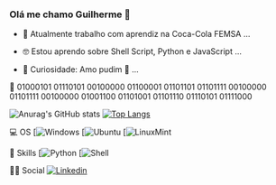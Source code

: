### Olá me chamo Guilherme 🤖

- 🤨 Atualmente trabalho com aprendiz na Coca-Cola FEMSA ...

- 🤓 Estou aprendo sobre Shell Script, Python e JavaScript ...

- 🤔 Curiosidade: Amo pudim 🍮 ...

🧐 01000101 01110101 00100000 01100001 01101101 01101111 00100000 01101111 00100000 01001100 01101001 01101110 01110101 01111000 

![Anurag's GitHub stats](https://github-readme-stats.vercel.app/api?username=DevGuilhermeAlves&show_icons=true&theme=tokyonight) 
[![Top Langs](https://github-readme-stats.vercel.app/api/top-langs/?username=DevGuilhermeAlves&hide=javascript,html&layout=compact)](https://github.com/anuraghazra/github-readme-stats)

💻 OS 
[![Windows](https://img.shields.io/badge/Windows-0078D6?style=for-the-badge&logo=windows&logoColor=white)
[![Ubuntu](https://img.shields.io/badge/Ubuntu-E95420?style=for-the-badge&logo=ubuntu&logoColor=white)
[![LinuxMint](https://img.shields.io/badge/Linux_Mint-87CF3E?style=for-the-badge&logo=linux-mint&logoColor=white)

🚀 Skills
[![Python](https://img.shields.io/badge/Python-14354C?style=for-the-badge&logo=python&logoColor=white)
[![Shell](https://img.shields.io/badge/Shell_Script-121011?style=for-the-badge&logo=gnu-bash&logoColor=white)

👨👩 Social
[![Linkedin](https://img.shields.io/badge/LinkedIn-0077B5?style=for-the-badge&logo=linkedin&logoColor=white)](https://www.linkedin.com/in/guilherme-alves-soares-de-melo-595b831a8/)
